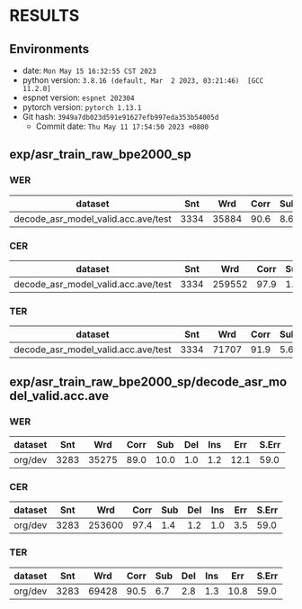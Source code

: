 <!-- Generated by scripts/utils/show_asr_result.sh -->
# RESULTS
## Environments
- date: `Mon May 15 16:32:55 CST 2023`
- python version: `3.8.16 (default, Mar  2 2023, 03:21:46)  [GCC 11.2.0]`
- espnet version: `espnet 202304`
- pytorch version: `pytorch 1.13.1`
- Git hash: `3949a7db023d591e91627efb997eda353b54005d`
  - Commit date: `Thu May 11 17:54:50 2023 +0800`

## exp/asr_train_raw_bpe2000_sp
### WER

|dataset|Snt|Wrd|Corr|Sub|Del|Ins|Err|S.Err|
|---|---|---|---|---|---|---|---|---|
|decode_asr_model_valid.acc.ave/test|3334|35884|90.6|8.6|0.8|1.1|10.5|55.1|

### CER

|dataset|Snt|Wrd|Corr|Sub|Del|Ins|Err|S.Err|
|---|---|---|---|---|---|---|---|---|
|decode_asr_model_valid.acc.ave/test|3334|259552|97.9|1.2|0.9|0.8|2.9|55.1|

### TER

|dataset|Snt|Wrd|Corr|Sub|Del|Ins|Err|S.Err|
|---|---|---|---|---|---|---|---|---|
|decode_asr_model_valid.acc.ave/test|3334|71707|91.9|5.6|2.5|1.1|9.2|55.1|

## exp/asr_train_raw_bpe2000_sp/decode_asr_model_valid.acc.ave
### WER

|dataset|Snt|Wrd|Corr|Sub|Del|Ins|Err|S.Err|
|---|---|---|---|---|---|---|---|---|
|org/dev|3283|35275|89.0|10.0|1.0|1.2|12.1|59.0|

### CER

|dataset|Snt|Wrd|Corr|Sub|Del|Ins|Err|S.Err|
|---|---|---|---|---|---|---|---|---|
|org/dev|3283|253600|97.4|1.4|1.2|1.0|3.5|59.0|

### TER

|dataset|Snt|Wrd|Corr|Sub|Del|Ins|Err|S.Err|
|---|---|---|---|---|---|---|---|---|
|org/dev|3283|69428|90.5|6.7|2.8|1.3|10.8|59.0|

